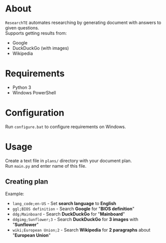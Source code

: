 # About
`ResearchTE` automates researching by generating document with answers to given questions.\
Supports getting results from:
- Google
- DuckDuckGo (with images)
- Wikipedia
# Requirements
- Python 3
- Windows PowerShell
# Configuration
Run `configure.bat` to configure requirements on Windows.
# Usage
Create a text file in `plans/` directory with your document plan.\
Run `main.py` and enter name of this file.
## Creating plan
Example:
- `lang_code;en-US` - Set **search language** to **English**
- `ggl;BIOS definition` - Search **Google** for "**BIOS definition**"
- `ddg;Mainboard` - Search **DuckDuckGo** for "**Mainboard**"
- `ddgimg;Sunflower;3` - Search **DuckDuckGo** for **3 images** with "**Sunflower**"
- `wiki;European Union;2` - Search **Wikipedia** for **2 paragraphs** about "**European Union**"
